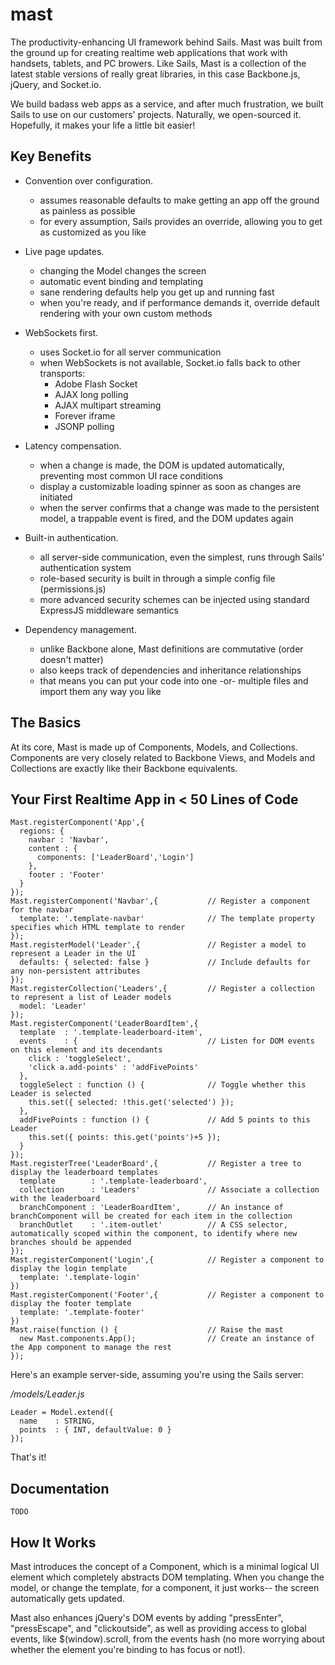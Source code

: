 # mast

The productivity-enhancing UI framework behind Sails.  Mast was built from the ground up for creating realtime web applications that work with handsets, tablets, and PC browers.  Like Sails, Mast is a collection of the latest stable versions of really great libraries, in this case Backbone.js, jQuery, and Socket.io.

We build badass web apps as a service, and after much frustration, we built Sails to use on our customers' projects.  Naturally, we open-sourced it.  Hopefully, it makes your life a little bit easier!

## Key Benefits

- Convention over configuration.
  - assumes reasonable defaults to make getting an app off the ground as painless as possible
  - for every assumption, Sails provides an override, allowing you to get as customized as you like

- Live page updates.
  - changing the Model changes the screen
  - automatic event binding and templating
  - sane rendering defaults help you get up and running fast
  - when you're ready, and if performance demands it, override default rendering with your own custom methods

- WebSockets first.
  - uses Socket.io for all server communication
  - when WebSockets is not available, Socket.io falls back to other transports:
    - Adobe Flash Socket
    - AJAX long polling
    - AJAX multipart streaming
    - Forever iframe
    - JSONP polling

- Latency compensation.
  - when a change is made, the DOM is updated automatically, preventing most common UI race conditions
  - display a customizable loading spinner as soon as changes are initiated
  - when the server confirms that a change was made to the persistent model, a trappable event is fired, and the DOM updates again

- Built-in authentication.
  - all server-side communication, even the simplest, runs through Sails' authentication system
  - role-based security is built in through a simple config file (permissions.js)
  - more advanced security schemes can be injected using standard ExpressJS middleware semantics

- Dependency management.
  - unlike Backbone alone, Mast definitions are commutative (order doesn't matter)
  - also keeps track of dependencies and inheritance relationships
  - that means you can put your code into one -or- multiple files and import them any way you like
  

## The Basics

At its core, Mast is made up of Components, Models, and Collections.  Components are very closely related to Backbone Views, and Models and Collections are exactly like their Backbone equivalents.


## Your First Realtime App in < 50 Lines of Code

```
Mast.registerComponent('App',{
  regions: {
    navbar : 'Navbar', 
    content : {
      components: ['LeaderBoard','Login']
    }, 
    footer : 'Footer'
  }
});
Mast.registerComponent('Navbar',{           // Register a component for the navbar
  template: '.template-navbar'              // The template property specifies which HTML template to render
});
Mast.registerModel('Leader',{               // Register a model to represent a Leader in the UI
  defaults: { selected: false }             // Include defaults for any non-persistent attributes
});            
Mast.registerCollection('Leaders',{         // Register a collection to represent a list of Leader models
  model: 'Leader'
});
Mast.registerComponent('LeaderBoardItem',{
  template  : '.template-leaderboard-item',
  events    : {                             // Listen for DOM events on this element and its decendants
    click : 'toggleSelect',               
    'click a.add-points' : 'addFivePoints'
  },
  toggleSelect : function () {              // Toggle whether this Leader is selected
    this.set({ selected: !this.get('selected') }); 
  },
  addFivePoints : function () {             // Add 5 points to this Leader
    this.set({ points: this.get('points')+5 }); 
  }
});
Mast.registerTree('LeaderBoard',{           // Register a tree to display the leaderboard templates
  template        : '.template-leaderboard',
  collection      : 'Leaders'               // Associate a collection with the leaderboard
  branchComponent : 'LeaderBoardItem',      // An instance of branchComponent will be created for each item in the collection
  branchOutlet    : '.item-outlet'          // A CSS selector, automatically scoped within the component, to identify where new branches should be appended
});
Mast.registerComponent('Login',{            // Register a component to display the login template
  template: '.template-login'
})
Mast.registerComponent('Footer',{           // Register a component to display the footer template
  template: '.template-footer'
})
Mast.raise(function () {                    // Raise the mast
  new Mast.components.App();                // Create an instance of the App component to manage the rest
});
```

Here's an example server-side, assuming you're using the Sails server: 

*/models/Leader.js*
```
Leader = Model.extend({
  name    : STRING,
  points  : { INT, defaultValue: 0 }
});
```

That's it!



## Documentation

```TODO```


## How It Works
Mast introduces the concept of a Component, which is a minimal logical UI element which completely abstracts DOM templating. 
When you change the model, or change the template, for a component, it just works-- the screen automatically gets updated.

Mast also enhances jQuery's DOM events by adding "pressEnter", "pressEscape", and "clickoutside", as well as providing access to global events, like $(window).scroll, from the events hash (no more worrying about whether the element you're binding to has focus or not!).
